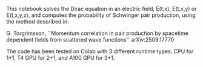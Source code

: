 This notebook solves the Dirac equation in an electric field, E(t,x), E(t,x,y) or E(t,x,y,z), and computes the probability of Schwinger pair production, using the method described in:

G. Torgrimsson,
``Momentum correlation in pair production by spacetime dependent fields from scattered wave functions''
arXiv:2509.17770

The code has been tested on Colab with 3 different runtime types: CPU for 1+1, T4 GPU for 2+1, and A100 GPU for 3+1.
